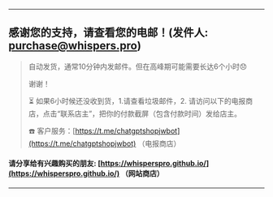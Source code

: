 - - -

## 感谢您的支持，请查看您的电邮！(发件人: purchase@whispers.pro)
> 自动发货，通常10分钟内发邮件。但在高峰期可能需要长达6个小时😞
> 
> 谢谢！
> 
> ⏳ 如果6小时候还没收到货，1.请查看垃圾邮件，2. 请访问以下的电报商店，点击“联系店主”，把你的付款截屏（包含付款时间）发给店主。
> 
> ☎️ 客户服务：[https://t.me/chatgptshopjwbot](https://t.me/chatgptshopjwbot) （电报商店）

#### 请分享给有兴趣购买的朋友: [https://whisperspro.github.io/](https://whisperspro.github.io/) （网站商店）
- - -
